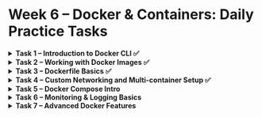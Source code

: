 
# Week 6 – Docker & Containers: Daily Practice Tasks

<details>
<summary><strong>Task 1 – Introduction to Docker CLI ✅</strong></summary>

✅ **Goal**: Install Docker and learn basic CLI operations.

---

### 🧰 Step-by-step Instructions

1. **Install Docker** on your system from [https://docs.docker.com/get-docker](https://docs.docker.com/get-docker).
2. **Verify installation** by running your first container:

   ```bash
   docker run hello-world
   ```

   You should see a message saying Docker is installed and working.

   📌 This command also pulls the hello-world image from Docker Hub if it's not already present on your machine.

### 🔍 Explore Docker CLI

Use the following commands to explore and manage Docker containers and images:

```bash
docker ps            # Show running containers  
docker ps -a         # Show all containers (including stopped)  
docker images        # List all images  
docker stop <id>     # Stop a running container  
docker rm <id>       # Remove a stopped container  
docker rmi <id>      # Remove an image
```

📌 Replace <id> with the actual container ID, image ID, or name from the listing commands. Both ID and name can usually be used.



</details>

<details>
<summary><strong>Task 2 – Working with Docker Images ✅</strong></summary>

✅ **Goal**: Run two different NGINX containers, understand the differences between them, and manage containers using Docker CLI.

---

### 🧰 Step-by-step Instructions

1. **Run the default NGINX container** on port 8080:

```bash
docker run -p 8080:80 -d --name my_nginx nginx
```

✅ **Explanation**:
- `-p 8080:80` maps port 80 inside the container to port 8080 on your host.
- `-d` runs the container in detached mode (in the background). Without it, the container runs in the foreground and you see the logs directly.
- `--name my_nginx` assigns a custom name to the container (instead of letting Docker auto-generate a random name like `elegant_fermi`).

2. **Run the Alpine version of NGINX** on port 8081:

```bash
docker run -p 8081:80 -d --name my_nginx_alpine nginx:alpine
```

If this is your first time using the `nginx:alpine` image, Docker will download it from Docker Hub.

---

### 🔍 View All Images

```bash
docker images
```

📌 Example output:

| REPOSITORY | TAG    | IMAGE ID       | SIZE    |
|------------|--------|----------------|---------|
| nginx      | latest | fb39280b7b9e   | 279MB   |
| nginx      | alpine | 65645c7bb6a0   | 73.6MB  |

**Difference**: `nginx:alpine` is much smaller in size and is based on Alpine Linux, which is a minimal, security-oriented Linux distribution. It's preferred for lightweight containers.

---

### 🔍 Test the Containers

```bash
curl http://localhost:8080
curl http://localhost:8081
```

Both commands should return HTML with the default NGINX welcome page.

---

### 🌐 Browser Preview

Open your browser and visit:
- http://localhost:8080
- http://localhost:8081

📸 **Screenshot**:  

![alt text](image.png)

---

### 🧼 Clean Up

To stop the containers:

```bash
docker stop my_nginx
docker stop my_nginx_alpine
```

To remove the containers:

```bash
docker rm my_nginx
docker rm my_nginx_alpine
```

To remove the images (optional):

```bash
docker rmi nginx
docker rmi nginx:alpine
```

📌 You must stop and remove the containers before you can delete the images they're using.

---

</details>

<details>
<summary><strong>Task 3 – Dockerfile Basics ✅</strong></summary>

✅ **Goal**: Learn how to create a Dockerfile, build a custom image, run a Flask app inside a container, and use `.dockerignore` to optimize the image.

---

### 📦 Step 1: Create a simple Flask app

Create a new folder and add a Python script named `app.py`:

```bash
mkdir flask-app
cd flask-app
```

Create the file:

**app.py**:
```bash
from flask import Flask
app = Flask(__name__)

@app.route("/")
def hello():
    return "Hello from Docker!"

if __name__ == "__main__":
    app.run(host="0.0.0.0", port=5000)
```

---

### 📝 Step 2: Create requirements.txt

```bash
flask
```

---

### 🛠️ Step 3: Create Dockerfile

**Dockerfile**:
```bash
# 1. Use a small and official Python base image
FROM python:3.10-slim
```
🔹 `FROM python:3.10-slim` – Every Docker image starts from a base image – this provides the foundational environment needed to run your app.
In our case, python:3.10-slim includes a minimal Python installation, so we don't need to manually install Python or OS libraries.
Without a base image, you would have to build everything from scratch – including the operating system!

```bash
# 2. Set the working directory inside the container
WORKDIR /app
```
🔹 `WORKDIR /app` – Sets the current directory inside the container to `/app`. All future commands like `COPY` or `RUN` will operate relative to this directory.

```bash
# 3. Copy requirements and install packages
COPY requirements.txt .
RUN pip install --no-cache-dir -r requirements.txt
```
🔹 `COPY requirements.txt .` – Copies the file from your local folder into the container's `/app` directory.  
🔹 `RUN pip install --no-cache-dir -r requirements.txt` – Installs the Python packages listed, and `--no-cache-dir` reduces final image size.

```bash
# 4. Copy the rest of the source code
COPY . .
```
🔹 `COPY . .` – Copies all files from your local directory into the container, **except those excluded by `.dockerignore`**.

```bash
# 5. Expose the port the app will run on
EXPOSE 5000
```
🔹 `EXPOSE 5000` 

 Documents that the container uses port 5000 (used by Flask). This is **for documentation only** – to actually publish the port, use `-p` in `docker run`.

```bash
# 6. Define the default command to run the app
CMD ["python", "app.py"]
```
🔹 `CMD` 

RUN is used when building the image – it runs a command at build-time (like installing packages).

CMD is used when running the container – it tells Docker what command to execute when the container starts.

In our case:

RUN pip install ... installs Flask during the build

CMD ["python", "app.py"] runs the server when the container starts

🔥 If you used RUN python app.py, it would run during the build, and not actually run when you docker run the container.

---

### ⚙️ Step 4: Add .dockerignore

**.dockerignore**:
```bash
__pycache__/
*.pyc
*.pyo
*.pyd
.env
.dockerignore
Dockerfile
```

📌 **Explanation**:  
This file tells Docker to **exclude** certain files/folders from being copied into the Docker image when running `docker build`.

- Prevents adding Python cache files (`__pycache__`, `.pyc`, etc.)
- Prevents leaking `.env` files (which often contain secrets)
- Prevents including the `Dockerfile` and `.dockerignore` themselves

---

### 🏗️ Step 5: Build the Docker image

```bash
docker build -t flask-hello .
```

---

### 🚀 Step 6: Run the container

```bash
docker run -p 5000:5000 --name my_flask_app flask-hello
```

Now open your browser at:  
[http://localhost:5000](http://localhost:5000)

You should see:  
**Hello from Docker!**

📸 **Screenshot**:  
![alt text](image-1.png)

---

### 🔍 Step 7: Comparing with and without `.dockerignore`

To **see the effect of `.dockerignore`**, we’ll:

1. Build the image normally (with `.dockerignore`)
2. Then temporarily remove the file and rebuild
3. Compare the output – look for the **Build Context size**

#### 1. Build with `.dockerignore`

```bash
docker build -t flask-with-ignore .
```

You will see something like:

```bash
Sending build context to Docker daemon 10.24kB
```


#### 2. Build without `.dockerignore`

Rename the file so it doesn't apply:

```bash
mv .dockerignore _dockerignore.bak
docker build -t flask-no-ignore .
```

Now the output might say:

```bash
Sending build context to Docker daemon 1.5MB
```

📌 **Why does it matter?**  
A larger build context means slower builds, bigger images, and possibly leaking secrets or unnecessary files.  
Using `.dockerignore` is a **best practice**!

---

### 🧼 Step 8: Clean up

```bash
docker stop my_flask_app
docker rm my_flask_app
docker rmi flask-hello flask-without-ignore
```

---

</details>

<details>
<summary><strong>Task 4 – Custom Networking and Multi-container Setup ✅</strong></summary>

✅ **Goal**: Create a custom Docker network and run two containers on it so they can communicate by container names.

---

### 🧰 Step-by-step Instructions

1. **Create a custom Docker network**

```bash
docker network create mynet
```

2. **List all Docker networks to see the newly created network**

```bash
docker network ls
```

This will output something like:

| NETWORK ID   |  NAME  | DRIVER | SCOPE   |
|--------------|--------|--------|---------|
| 2b3cd0e8b3c4 | bridge | bridge | local   |
| 2074d312a583 | host   | host   | local   |
| ee5a1e80c9af | mynet  | bridge | local   |
| 3901d607a1bd | none   | none    | local  |

---

3. **Run a database container (e.g., MySQL) attached to the custom network**

```bash
docker run -d --name mydb --network mynet
-e MYSQL_USER=myuser -e MYSQL_ROOT_PASSWORD=rootpassword mysql:8
```

**Explanation of command parts:**

- `docker run` — Runs a new container.
- `-d` — Runs the container in detached mode (in the background).
- `--name mydb` — Assigns the name `mydb` to the container (makes it easier to reference).
- `--network mynet` — Connects the container to the custom Docker network `mynet`.
- `-e MYSQL_USER=myuser -e MYSQL_ROOT_PASSWORD=rootpassword` — Sets an environment variable inside the container to configure MySQL user and password.
- `mysql:8` — Uses the official MySQL image, version 8.

---

4. **Run a web app container (e.g., NGINX) attached to the same network**

```bash
docker run -d --name myweb --network mynet -p 8080:80 nginx
```

**Explanation of command parts:**

- `docker run` — Runs a new container.
- `-d` — Runs the container in detached mode.
- `--name myweb` — Assigns the name `myweb` to the container.
- `--network mynet` — Connects the container to the custom Docker network `mynet`.
- `-p 8080:80` — Maps port 80 inside the container (NGINX default) to port 8080 on the host machine, so you can access the web server via `http://localhost:8080`.
- `nginx` — Uses the official NGINX image.

---

5. **Verify communication between containers**

- Enter the web container's shell:

```bash
docker exec -it myweb sh
```

- From inside the container, ping the database container by its name:

```bash
ping mydb
```

If you see successful ping replies, it means the containers can resolve and communicate using their container names, thanks to the custom network.

---

### 🧼 Cleanup

To stop and remove containers and the network:

```bash
docker stop myweb mydb
docker rm myweb mydb
docker network rm mynet
```

</details>


<details>
<summary><strong>Task 5 – Docker Compose Intro</strong></summary>

✅ **Goal**: Create a multi-service Docker environment with NGINX and MySQL using Docker Compose, with custom network and persistent volumes.

## 🐳 Services

### 1. web (NGINX)  
- **Image:** nginx:alpine  
- **Container name:** my_nginx  
- **Ports:** Maps host port `8080` to container port `80`  
- **Network:** Connected to custom bridge network `mynet`  

### 2. db (MySQL)  
- **Image:** mysql:8  
- **Container name:** my_mysql  
- **Environment Variables:**  
  - `MYSQL_USER=user`  
  - `MYSQL_PASSWORD=password`  
  - `MYSQL_DATABASE=mydb`  
- **Ports:** Exposes port `3306` (default MySQL port)  
- **Volumes:** Persists database data in a named volume `db_data`  
- **Network:** Connected to the same network `mynet`  

---

## 🔧 Volumes  
- `db_data`: Used to persist MySQL database data outside the container.  

---

## 🌐 Network  
- `mynet`: Custom user-defined bridge network for inter-container communication.  

---

## 🚀 Usage  

### Start the environment:  
```bash
docker-compose up -d
```

### Stop and remove containers, networks, and volumes:  
```bash
docker-compose down
```

### View logs live:  
```bash
docker-compose logs -f
```

---

## 📁 docker-compose.yml  
```yaml
version: '3.9'

services:
  web:
    image: nginx:alpine
    container_name: my_nginx
    ports:
      - "8080:80"
    networks:
      - mynet

  db:
    image: mysql:8
    container_name: my_mysql
    environment:
      MYSQL_USER: user
      MYSQL_PASSWORD: password
      MYSQL_DATABASE: mydb
    ports:
      - "3306:3306"
    volumes:
      - db_data:/var/lib/mysql
    networks:
      - mynet

volumes:
  db_data:

networks:
  mynet:
    driver: bridge
```

---

## 🔍 Verify connectivity  

To verify that the web container can communicate with the db container by container name, run:  

```bash
docker exec -it my_nginx sh
ping my_mysql
```

Successful ping responses confirm network communication.

---

## 🧼 Cleanup  

To clean up everything:  

```bash
docker-compose down
docker volume rm db_data
docker network rm mynet
```

</details>

<details>
<summary><strong>Task 6 – Monitoring & Logging Basics</strong></summary>

Add `HEALTHCHECK` to your Dockerfile to monitor container health. Install and use a simple logging method inside your app (e.g., log HTTP requests). Set up `docker logs` and `docker inspect` to validate container status and health.

</details>

<details>
<summary><strong>Task 7 – Advanced Docker Features</strong></summary>

- Tag your image with versions like `myapp:1.0.0`
- Use `docker push` to upload to Docker Hub (optional)
- Use `node:alpine` or `python:slim` to compare performance and size
- Connect your container status to Slack via webhook or simulate a post-build notification
- Bonus: Build a small web app that logs hits and returns a status code (200/500) for healthcheck testing

</details>
